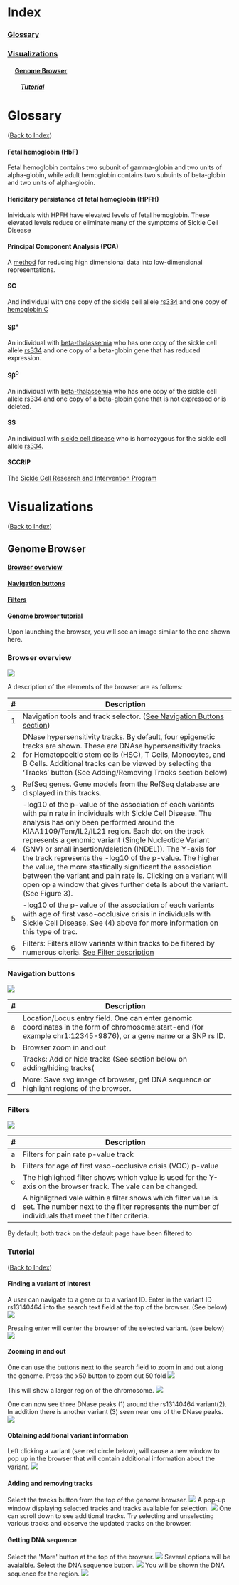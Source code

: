 # Index
### [Glossary](#Glossary)
### [Visualizations](#Visualizations)
####  &nbsp;&nbsp;&nbsp;&nbsp; [Genome Browser](#genome-browser)
#####  &nbsp;&nbsp;&nbsp;&nbsp; &nbsp;&nbsp;&nbsp;&nbsp;[Tutorial](#genomeBrowserTutorial)


# Glossary 
([Back to Index](#index))

#### Fetal hemoglobin (HbF)
Fetal hemoglobin contains two subunit of gamma-globin and two units of alpha-globin, while adult hemoglobin contains two subuints of beta-globin and two units of alpha-globin.  
#### Heriditary persistance of fetal hemoglobin (HPFH)
Inividuals with HPFH have elevated levels of fetal hemoglobin. These elevated levels reduce or eliminate many of the symptoms of Sickle Cell Disease
#### Principal Component Analysis (PCA)
A [method](https://www.jmp.com/support/help/14/principal-components.shtml) for reducing high dimensional data into low-dimensional representations.
#### SC
And individual with one copy of the sickle cell allele [rs334](https://www.ncbi.nlm.nih.gov/snp/rs334) and one copy of [hemoglobin C](https://medlineplus.gov/ency/article/000572.htm)
#### S&beta;<sup>+</sup>
An individual with [beta-thalassemia](https://ghr.nlm.nih.gov/condition/beta-thalassemia) who has one copy of the sickle cell allele [rs334](https://www.ncbi.nlm.nih.gov/snp/rs334) and one copy of a beta-globin gene that has reduced expression.
#### S&beta;<sup>0</sup>
An individual with [beta-thalassemia](https://ghr.nlm.nih.gov/condition/beta-thalassemia) who has one copy of the sickle cell allele [rs334](https://www.ncbi.nlm.nih.gov/snp/rs334) and one copy of a beta-globin gene that is not expressed or is deleted.
#### SS 
An individual with [sickle cell disease](https://ghr.nlm.nih.gov/condition/sickle-cell-disease) who is homozygous for the sickle cell allele [rs334](https://www.ncbi.nlm.nih.gov/snp/rs334).
#### SCCRIP
The [Sickle Cell Research and Intervention Program](https://www.stjude.org/research/clinical-trials/sccrip-hematological-disorder.html)
  


# Visualizations 
([Back to Index](#index))
## Genome Browser

#### [Browser overview](#browser-oveview)
#### [Navigation buttons](#navigaiton-buttons)
#### [Filters](#filters)
#### [Genome browser tutorial](#genomeBrowserTutorial)


Upon launching the browser, you will see an image similar to the one shown here.

### Browser overview
![](./images/BrowserOverview.png)

A description of the elements of the browser are as follows:

|#   |      Description      |  
|----------|-------------|
| 1| Navigation tools and track selector. ([See Navigation Buttons section](#navigation-buttons))  | 
|2|    DNase hypersensitivity tracks.  By default, four epigenetic tracks are shown.  These are DNAse hypersensitivity tracks for Hematopoeitic stem cells (HSC), T Cells, Monocytes, and B Cells.  Additional tracks can be viewed by selecting the ‘Tracks’ button (See Adding/Removing Tracks section below)  |  
|3 | RefSeq genes.  Gene models from the RefSeq database are displayed in this tracks. | 
|4 |-log10 of the p-value of the association of each variants with pain rate in individuals with Sickle Cell Disease.  The analysis has only been performed around the  KIAA1109/Tenr/IL2/IL21 region.   Each dot on the track represents a genomic variant (Single Nucleotide Variant (SNV) or small insertion/deletion (INDEL)).  The Y-axis for the track represents the -log10 of the p-value.  The higher the value, the more stastically significant the association between the variant and pain rate is.  Clicking on a variant will open op a window that gives further details about the variant.  (See Figure 3). | 
|5 | -log10 of the p-value of the association of each variants with age of first vaso-occlusive crisis in individuals with Sickle Cell Disease.  See (4) above for more information on this type of trac. | 
|6| Filters: Filters allow variants within tracks to be filtered by numerous citeria.  [See Filter description](#Filters)|


### Navigation buttons
![](./images/NavigationButtons.png)

|#   |      Description      |  
|----------|-------------|
| a|Location/Locus entry field.  One can enter genomic coordinates in the form of chromosome:start-end (for example chr1:12345-9876), or a gene name or a SNP rs ID. | 
|b|   Browser zoom in and out |  
|c | Tracks: Add or hide tracks (See section below on adding/hiding tracks( | 
|d |More:  Save svg image of browser, get DNA sequence or highlight regions of the browser. | 



### Filters

![](./images/Filters.png)

|#   |      Description      |  
|----------|-------------|
| a| Filters for pain rate p-value track | 
|b|  Filters for age of first vaso-occlusive crisis (VOC) p-value |  
|c | The highlighted filter shows which value is  used for the Y-axis on the browser track.  The vale can be changed. | 
|d | A highligthed vale within a filter shows which filter value is set.  The number next to the filter represents the number of individuals that meet the filter criteria.| 

By default, both track on the default page have been filtered to 
<a name="genomeBrowserTutorial"></a>
### Tutorial 
([Back to Index](#index)) 
#### Finding a variant of interest
A user can navigate to a gene or to a variant ID.
Enter in the variant ID rs13140464 into the search text field at the top of the browser. (See below)
![](./images/findRs1314064.png)

Pressing enter will center the browser of the selected variant.  (see below)
![](./images/rs13140464_zoomed.png)

#### Zooming in and out
One can use the buttons next to the search field to zoom in and out along the genome.  Press the x50 button to zoom out 50 fold
![](./images/rs13140464_zoomedButton.png)

This will show a larger region of the chromosome.
![](./images/rs13140464_zoomedx50b.png)

One can now see three DNase peaks (1) around the rs13140464 variant(2).  In addition there is another variant (3) seen near one of the DNase peaks.
![](./images/rs13140464_zoomedx50Annotated.png)

#### Obtaining additional variant information
Left clicking a variant (see red circle below), will cause a new window to pop up in the browser that will contain additional information about the variant.
![](./images/rs13140464_info.tmp.png)

#### Adding and removing tracks
Select the tracks button from the top of the genome browser.
![](./images/trackSelected.png)
A pop-up window displaying selected tracks and tracks available for selection.
![](./images/tracks1.png)
One can scroll down to see additional tracks.  Try selecting and unselecting various tracks and observe the updated tracks on the browser.

#### Getting DNA sequence
Select the 'More' button at the top of the browser.
![](./images/more.png)
Several options will be avaialble.  Select the DNA sequence button.
![](./images/DNASequenceCircled.png)
You will be shown the DNA sequence for the region.
![](./images/DNASequenceShown.png)


